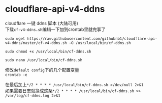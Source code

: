 # cloudflare-api-v4-ddns
cloudflare 一键 ddns 脚本 (大陆可用)  
下载`cf-v4-ddns.sh`编辑一下加到crontab里就完事了  
```
sudo wget https://raw.githubusercontent.com/githubnb1/cloudflare-api-v4-ddns/master/cf-v4-ddns.sh -O /usr/local/bin/cf-ddns.sh

sudo chmod +x /usr/local/bin/cf-ddns.sh

sudo nano /usr/local/bin/cf-ddns.sh
```  
修改`default config`下的几个配置变量  
`crontab -e`  

在最后加上`*/2 * * * * /usr/local/bin/cf-ddns.sh >/dev/null 2>&1`  
如果需要日志就换成这条`*/2 * * * * /usr/local/bin/cf-ddns.sh >> /var/log/cf-ddns.log 2>&1`  
